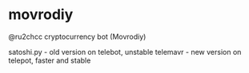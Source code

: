 # movrodiy
@ru2chcc cryptocurrency bot (Movrodiy)

satoshi.py - old version on telebot, unstable
telemavr - new version on telepot, faster and stable
